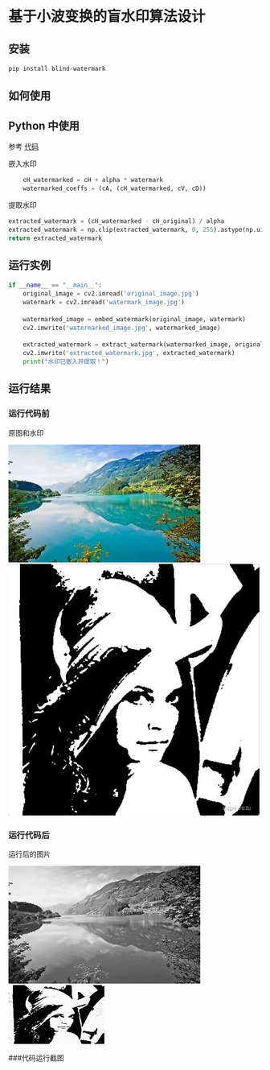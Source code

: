 # 基于小波变换的盲水印算法设计

## 安装
```bash
pip install blind-watermark 
```


## 如何使用


## Python 中使用


参考 [代码](/example_str.py)


嵌入水印
```python
    cH_watermarked = cH + alpha * watermark
    watermarked_coeffs = (cA, (cH_watermarked, cV, cD))
```

提取水印
```python
extracted_watermark = (cH_watermarked - cH_original) / alpha
extracted_watermark = np.clip(extracted_watermark, 0, 255).astype(np.uint8)
return extracted_watermark 
```



## 运行实例

```python
if __name__ == "__main__":  
    original_image = cv2.imread('original_image.jpg')
    watermark = cv2.imread('watermark_image.jpg')  

    watermarked_image = embed_watermark(original_image, watermark)  
    cv2.imwrite('watermarked_image.jpg', watermarked_image)  

    extracted_watermark = extract_watermark(watermarked_image, original_image)  
    cv2.imwrite('extracted_watermark.jpg', extracted_watermark)  
    print("水印已嵌入并提取！")
```


## 运行结果


### 运行代码前
原图和水印



![origin_image](original_image.jpg)  ![水印](watermark_image.jpg)
### 运行代码后
运行后的图片

![watermarked_image](watermarked_image.jpg)  ![extracted_watermark](extracted_watermark.jpg)


###代码运行截图







